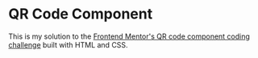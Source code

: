 # QR Code Component

This is my solution to the [Frontend Mentor's QR code component coding challenge](https://www.frontendmentor.io/challenges/qr-code-component-iux_sIO_H) built with HTML and CSS.
